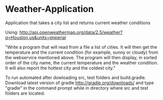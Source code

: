 # Weather-Application
Application that takes a city list and returns current weather conditions

Using:
http://api.openweathermap.org/data/2.5/weather?q=Houston,us&units=imperial

"Write a program that will read from a file a list of cities. It will then
get the temperature and the current condition (for example, sunny or cloudy)
from the webservice mentioned above. The program will then display, in sorted order of 
the city name, the current temperature and the weather condition. 
It will also report the hottest city and the coldest city."

To run automated after dowloading src, test folders and build.gradle. Download latest version of gradle http://gradle.org/downloads/ and type "gradle" in the command prompt while in directory where src and test folders are located.
